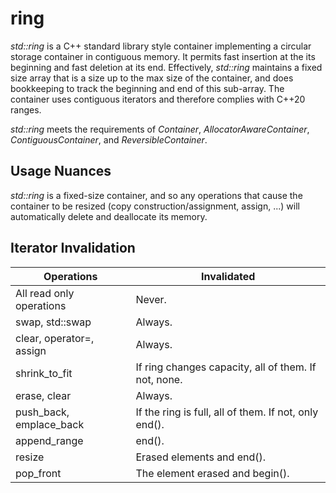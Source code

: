 # ring
*std::ring* is a C++ standard library style container implementing a circular storage container in contiguous memory. It permits fast insertion at the its beginning and fast deletion at its end.
Effectively, *std::ring* maintains a fixed size array that is a size up to the max size of the container, and does bookkeeping to track the beginning and end of this sub-array.
The container uses contiguous iterators and therefore complies with C++20 ranges. 

*std::ring* meets the requirements of *Container*, *AllocatorAwareContainer*, *ContiguousContainer*, and *ReversibleContainer*. 

## Usage Nuances
*std::ring* is a fixed-size container, and so any operations that cause the container to be resized (copy construction/assignment, assign, ...) will automatically delete and deallocate 
its memory. 

## Iterator Invalidation
**Operations** | **Invalidated**
--- | ---
All read only operations | Never.
swap, std::swap | Always.
clear, operator=, assign | Always.
shrink_to_fit | If ring changes capacity, all of them. If not, none.
erase, clear | Always.
push_back, emplace_back | If the ring is full, all of them. If not, only end().
append_range | end().
resize | Erased elements and end().
pop_front | The element erased and begin().